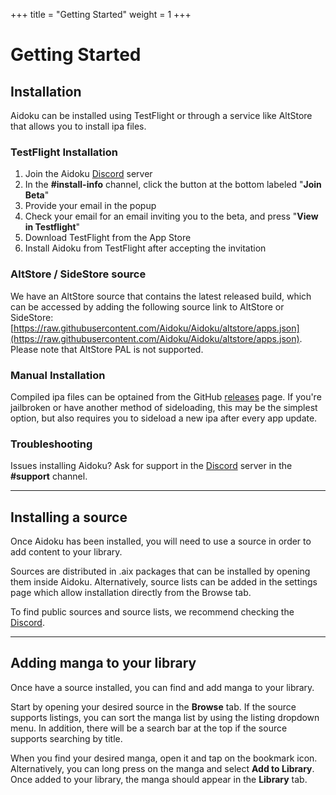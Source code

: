 +++
title = "Getting Started"
weight = 1
+++

# Getting Started

## Installation

Aidoku can be installed using TestFlight or through a service like AltStore that allows you to install ipa files.

### TestFlight Installation

1. Join the Aidoku [Discord](https://discord.com/invite/9U8cC5Zk3s) server
2. In the **#install-info** channel, click the button at the bottom labeled "**Join Beta**"
3. Provide your email in the popup
4. Check your email for an email inviting you to the beta, and press "**View in Testflight**"
5. Download TestFlight from the App Store
6. Install Aidoku from TestFlight after accepting the invitation

### AltStore / SideStore source

We have an AltStore source that contains the latest released build, which can be accessed by adding the following source link to AltStore or SideStore: [https://raw.githubusercontent.com/Aidoku/Aidoku/altstore/apps.json](https://raw.githubusercontent.com/Aidoku/Aidoku/altstore/apps.json). Please note that AltStore PAL is not supported.

### Manual Installation

Compiled ipa files can be optained from the GitHub [releases](https://github.com/Aidoku/Aidoku/releases) page. If you're jailbroken or have another method of sideloading, this may be the simplest option, but also requires you to sideload a new ipa after every app update.

### Troubleshooting

Issues installing Aidoku? Ask for support in the [Discord](https://discord.com/invite/9U8cC5Zk3s) server in the **#support** channel.

---

## Installing a source

Once Aidoku has been installed, you will need to use a source in order to add content to your library.

Sources are distributed in .aix packages that can be installed by opening them inside Aidoku. Alternatively, source lists can be added in the settings page which allow installation directly from the Browse tab.

To find public sources and source lists, we recommend checking the [Discord](https://discord.com/invite/9U8cC5Zk3s).

---

## Adding manga to your library

Once have a source installed, you can find and add manga to your library.

Start by opening your desired source in the **Browse** tab. If the source supports listings, you can sort the manga list by using the listing dropdown menu. In addition, there will be a search bar at the top if the source supports searching by title.

When you find your desired manga, open it and tap on the bookmark icon. Alternatively, you can long press on the manga and select **Add to Library**. Once added to your library, the manga should appear in the **Library** tab.
